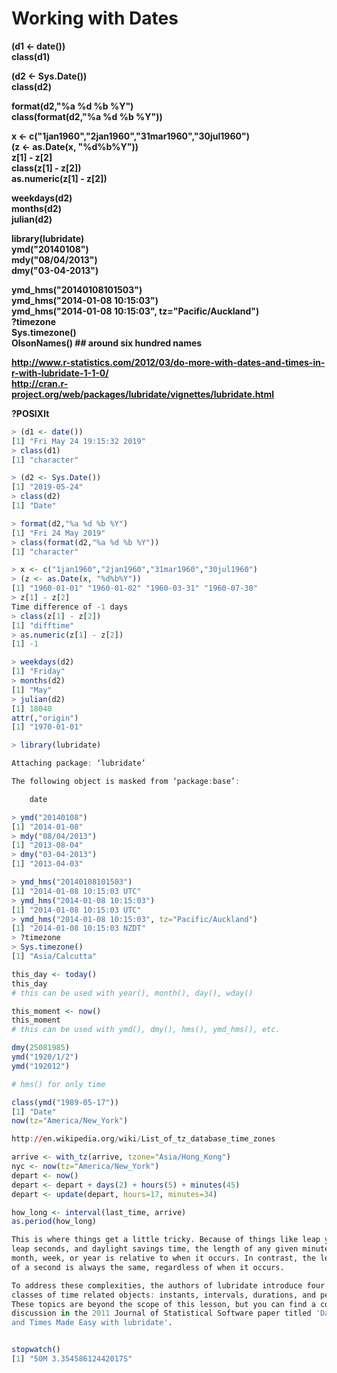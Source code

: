 # Working with Dates
<b>(d1 <- date())<br/>
class(d1)<br/>

(d2 <- Sys.Date())<br/>
class(d2)<br/>

format(d2,"%a %d %b %Y")<br/>
class(format(d2,"%a %d %b %Y"))<br/>

x <- c("1jan1960","2jan1960","31mar1960","30jul1960")<br/>
(z <- as.Date(x, "%d%b%Y"))<br/>
z[1] - z[2]<br/>
class(z[1] - z[2])<br/>
as.numeric(z[1] - z[2])<br/>

weekdays(d2)<br/>
months(d2)<br/>
julian(d2)<br/>

library(lubridate)<br/>
ymd("20140108")<br/>
mdy("08/04/2013")<br/>
dmy("03-04-2013")<br/>

ymd_hms("20140108101503")<br/>
ymd_hms("2014-01-08 10:15:03")<br/>
ymd_hms("2014-01-08 10:15:03", tz="Pacific/Auckland")<br/>
?timezone<br/>
Sys.timezone()<br/>
OlsonNames() ## around six hundred names<br/>

http://www.r-statistics.com/2012/03/do-more-with-dates-and-times-in-r-with-lubridate-1-1-0/<br/>
http://cran.r-project.org/web/packages/lubridate/vignettes/lubridate.html<br/>

?POSIXlt</b>
```R
> (d1 <- date())
[1] "Fri May 24 19:15:32 2019"
> class(d1)
[1] "character"

> (d2 <- Sys.Date())
[1] "2019-05-24"
> class(d2)
[1] "Date"

> format(d2,"%a %d %b %Y")
[1] "Fri 24 May 2019"
> class(format(d2,"%a %d %b %Y"))
[1] "character"

> x <- c("1jan1960","2jan1960","31mar1960","30jul1960")
> (z <- as.Date(x, "%d%b%Y"))
[1] "1960-01-01" "1960-01-02" "1960-03-31" "1960-07-30"
> z[1] - z[2]
Time difference of -1 days
> class(z[1] - z[2])
[1] "difftime"
> as.numeric(z[1] - z[2])
[1] -1

> weekdays(d2)
[1] "Friday"
> months(d2)
[1] "May"
> julian(d2)
[1] 18040
attr(,"origin")
[1] "1970-01-01"

> library(lubridate)

Attaching package: ‘lubridate’

The following object is masked from ‘package:base’:

    date

> ymd("20140108")
[1] "2014-01-08"
> mdy("08/04/2013")
[1] "2013-08-04"
> dmy("03-04-2013")
[1] "2013-04-03"

> ymd_hms("20140108101503")
[1] "2014-01-08 10:15:03 UTC"
> ymd_hms("2014-01-08 10:15:03")
[1] "2014-01-08 10:15:03 UTC"
> ymd_hms("2014-01-08 10:15:03", tz="Pacific/Auckland")
[1] "2014-01-08 10:15:03 NZDT"
> ?timezone
> Sys.timezone()
[1] "Asia/Calcutta"
```

```R
this_day <- today()
this_day
# this can be used with year(), month(), day(), wday()

this_moment <- now()
this_moment
# this can be used with ymd(), dmy(), hms(), ymd_hms(), etc.

dmy(25081985)
ymd("1920/1/2")
ymd("192012")

# hms() for only time

class(ymd("1989-05-17"))
[1] "Date"
now(tz="America/New_York")

http://en.wikipedia.org/wiki/List_of_tz_database_time_zones

arrive <- with_tz(arrive, tzone="Asia/Hong_Kong")
nyc <- now(tz="America/New_York")
depart <- now()
depart <- depart + days(2) + hours(5) + minutes(45)
depart <- update(depart, hours=17, minutes=34)

how_long <- interval(last_time, arrive)
as.period(how_long)

This is where things get a little tricky. Because of things like leap years,
leap seconds, and daylight savings time, the length of any given minute, day,
month, week, or year is relative to when it occurs. In contrast, the length
of a second is always the same, regardless of when it occurs.

To address these complexities, the authors of lubridate introduce four
classes of time related objects: instants, intervals, durations, and periods.
These topics are beyond the scope of this lesson, but you can find a complete
discussion in the 2011 Journal of Statistical Software paper titled 'Dates
and Times Made Easy with lubridate'.


stopwatch()
[1] "50M 3.35458612442017S"
```
